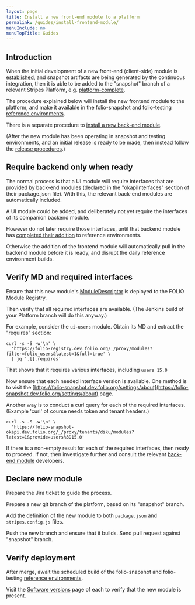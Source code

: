 ```yaml
---
layout: page
title: Install a new front-end module to a platform
permalink: /guides/install-frontend-module/
menuInclude: no
menuTopTitle: Guides
---
```


## Introduction

When the initial development of a new front-end (client-side) module is [established](/guidelines/create-new-repo/), and snapshot artifacts are being generated by the continuous integration, then it is able to be added to the "snapshot" branch of a relevant Stripes Platform, e.g.
[platform-complete](https://github.com/folio-org/platform-complete/tree/snapshot).

The procedure explained below will install the new frontend module to the platform, and make it available in the folio-snapshot and folio-testing [reference environments](/guides/automation/#reference-environments).

There is a separate procedure to [install a new back-end module](/guides/install-backend-module/).

(After the new module has been operating in snapshot and testing environments, and an initial release is ready to be made, then instead follow the [release procedures](/guidelines/release-procedures/#add-to-platforms).)

## Require backend only when ready

The normal process is that a UI module will require interfaces that are provided by back-end modules (declared in the "okapiInterfaces" section of their package.json file).
With this, the relevant back-end modules are automatically included.

A UI module could be added, and deliberately not yet require the interfaces of its companion backend module.

However do not later require those interfaces, until that backend module has [completed their addition](/guides/install-backend-module/) to reference environments.

Otherwise the addition of the frontend module will automatically pull in the backend module before it is ready, and disrupt the daily reference environment builds.

## Verify MD and required interfaces

Ensure that this new module's [ModuleDescriptor](/guides/module-descriptor/) is deployed to the FOLIO Module Registry.

Then verify that all required interfaces are available.
(The Jenkins build of your Platform branch will do this anyway.)

For example, consider the `ui-users` module.
Obtain its MD and extract the "requires" section:

```
curl -s -S -w'\n' \
  'https://folio-registry.dev.folio.org/_/proxy/modules?filter=folio_users&latest=1&full=true' \
  | jq '.[].requires'
```

That shows that it requires various interfaces, including `users 15.0`

Now ensure that each needed interface version is available.
One method is to visit the [https://folio-snapshot.dev.folio.org/settings/about](https://folio-snapshot.dev.folio.org/settings/about) page.

Another way is to conduct a curl query for each of the required interfaces.
(Example 'curl' of course needs token and tenant headers.)

```
curl -s -S -w'\n' \
  'https://folio-snapshot-okapi.dev.folio.org/_/proxy/tenants/diku/modules?latest=1&provide=users%3D15.0'
```

If there is a non-empty result for each of the required interfaces, then ready to proceed.
If not, then investigate further and consult the relevant [back-end module](/guides/install-backend-module/) developers.

## Declare new module

Prepare the Jira ticket to guide the process.

Prepare a new git branch of the platform, based on its "snapshot" branch.

Add the definition of the new module to both `package.json` and `stripes.config.js` files.

Push the new branch and ensure that it builds. Send pull request against "snapshot" branch.

## Verify deployment

After merge, await the scheduled build of the folio-snapshot and folio-testing [reference environments](/guides/automation/#reference-environments).

Visit the [Software versions](https://folio-snapshot.dev.folio.org/settings/about) page of each to verify that the new module is present.

<div class="folio-spacer-content"></div>


